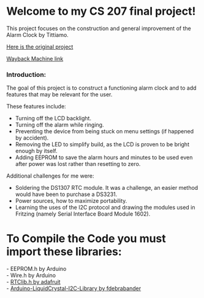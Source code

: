 # Welcome to my CS 207 final project!

This project focuses on the construction and general improvement of the Alarm Clock by Tittiamo.

<a href = "https://www.hackster.io/Tittiamo/alarm-clock-f61bad"> Here is the original project </a>

<a href = "https://www.hackster.io/Tittiamo/alarm-clock-f61bad"> Wayback Machine link </a>


<h3> Introduction: </h3>

<p> The goal of this project is to construct a functioning alarm clock and to add features that may be relevant for the user. </p>

These features include:

- Turning off the LCD backlight.
- Turning off the alarm while ringing.
- Preventing the device from being stuck on menu settings (if happened by accident).
- Removing the LED to simplify build, as the LCD is proven to be bright enough by itself.
- Adding EEPROM to save the alarm hours and minutes to be used even after power was lost rather than resetting to zero.

Additional challenges for me were:

- Soldering the DS1307 RTC module. It was a challenge, an easier method would have been to purchase a DS3231.
- Power sources, how to maximize portability. 
- Learning the uses of the I2C protocol and drawing the modules used in Fritzing (namely Serial Interface Board Module 1602).


# To Compile the Code you must import these libraries: 

<p>
- EEPROM.h by Arduino </br>
- Wire.h by Arduino </br>
- <a href = "https://github.com/adafruit/RTClib"> RTClib.h by adafruit </a> </br>
- <a href = "https://github.com/fdebrabander/Arduino-LiquidCrystal-I2C-library"> Arduino-LiquidCrystal-I2C-Library by fdebrabander </a>
</p>
